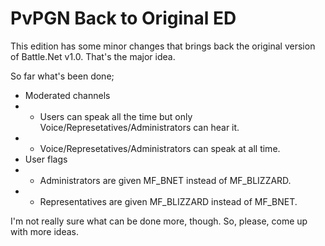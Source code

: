 PvPGN Back to Original ED
=========================

This edition has some minor changes that brings back the original version of Battle.Net v1.0.
That's the major idea.

So far what's been done;

- Moderated channels
- - Users can speak all the time but only Voice/Represetatives/Administrators can hear it.
- - Voice/Represetatives/Administrators can speak at all time.
- User flags
- - Administrators are given MF_BNET instead of MF_BLIZZARD.
- - Representatives are given MF_BLIZZARD instead of MF_BNET.

I'm not really sure what can be done more, though. So, please, come up with more ideas.